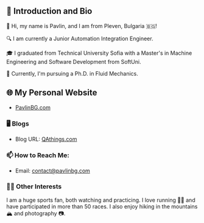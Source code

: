 <h2>👋 Introduction and Bio</h2>
<p>🧑 Hi, my name is Pavlin, and I am from Pleven, Bulgaria 🇧🇬!</p>

<p>🔍 I am currently a Junior Automation Integration Engineer.</p>

<p>🎓 I graduated from Technical University Sofia with a Master's in Machine Engineering and Software Development from SoftUni.</p>
 

<p>📖 Currently, I'm pursuing a Ph.D. in Fluid Mechanics. 

<h2>🌐 My Personal Website</h2>
<ul>
  <li><a href="https://PavlinBG.com" target="_blank">PavlinBG.com</a></li>
</ul>

<h3>🖥️ Blogs</h3>
<ul>
  <li>Blog URL: <a href="https://QAthings.com/" target="_blank">QAthings.com</a></li>
</ul>

<h3>📫 How to Reach Me:</h3>
<ul>
  <li>Email: <a href="mailto:contact@pavlinbg.com">contact@pavlinbg.com</a></li>
</ul>

<h3>🤹‍♂️ Other Interests</h3>
<p>I am a huge sports fan, both watching and practicing. I love running 🏃‍♂️ and have participated in more than 50 races. I also enjoy hiking in the mountains 🏔️ and photography 📷.</p>
